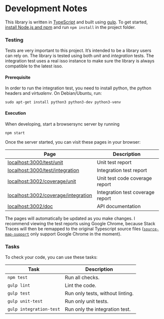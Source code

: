 # Development Notes

This library is written in [TypeScript](https://www.typescriptlang.org/) and built using [gulp](http://gulpjs.com/). To get started, [install Node.js and npm](https://nodejs.org/en/download/) and run `npm install` in the project folder.

### Testing

Tests are very important to this project. It’s intended to be a library users can rely on. The library is tested using both *unit* and *integration* tests. The integration test uses a real isso instance to make sure the library is always compatible to the latest isso. 

#### Prerequisite

In order to run the integration test, you need to install python, the python headers and *virtualenv*. On Debian/Ubuntu, run:
```
sudo apt-get install python3 python3-dev python3-venv
```

#### Execution

When developing, start a browsersync server by running

```
npm start
```

Once the server started, you can visit these pages in your browser:

Page | Description
--- | ---
[localhost:3000/test/unit](http://localhost:3000/test/unit/) | Unit test report
[localhost:3000/test/integration](http://localhost:3000/test/integration/) | Integration test report
[localhost:3002/coverage/unit](http://localhost:3002/coverage/unit/) | Unit test code coverage report
[localhost:3002/coverage/integration](http://localhost:3002/coverage/integration/) | Integration test coverage report
[localhost:3002/doc](http://localhost:3002/doc/) | API documentation

The pages will automatically be updated as you make changes. I recommend viewing the test reports using Google Chrome, because Stack Traces will then be remapped to the original Typescript source files ([`source-map-support`](https://www.npmjs.com/package/source-map-support) only support Google Chrome in the moment).

### Tasks

To check your code, you can use these tasks:

Task | Description
--- | ---
`npm test` | Run all checks.
`gulp lint` | Lint the code.
`gulp test` | Run only tests, without linting.
`gulp unit-test` | Run only unit tests.
`gulp integration-test` | Run only the integration test.
